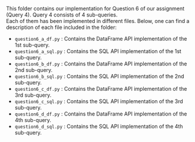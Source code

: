 This folder contains our implementation for Question 6 of our assignment (Query 4). Query 4 consists of 4 sub-queries.  
Each of them has been implemented in different files. Below, one can find a description of each file included in the folder:  
- `question6_a_df.py` : Contains the DataFrame API implementation of the 1st sub-query.
- `question6_a_sql.py` : Contains the SQL API implementation of the 1st sub-query.
- `question6_b_df.py` : Contains the DataFrame API implementation of the 2nd sub-query.
- `question6_b_sql.py` : Contains the SQL API implementation of the 2nd sub-query.
- `question6_c_df.py` : Contains the DataFrame API implementation of the 3rd sub-query.
- `question6_c_sql.py` : Contains the SQL API implementation of the 3rd sub-query.
- `question6_d_df.py` : Contains the DataFrame API implementation of the 4th sub-query.
- `question6_d_sql.py` : Contains the SQL API implementation of the 4th sub-query.
